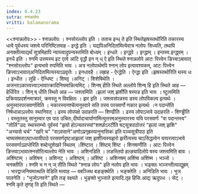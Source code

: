 ```yaml
---
index: 6.4.23
sutra: श्नान्नलोपः
vritti: balamanorama
---
```


<<श्नान्नलोपः>> - श्नान्नलोपः । श्नसोरल्लोप इति । तताच इन्ध् ते इति स्थितेझषस्तथो॑रिति तकारस्य धत्वे पूर्वधस्य जश्त्वे परिनिष्टितमाह - इन्द्धे इति । यद्यपिअनिदिता॑मित्येवात्र नलोपः सिध्यति, तथापि अनक्तीत्याद्यर्थं सूत्रमिहापि न्याय्त्वादुपन्यस्तमिति बोध्यम् । इन्धते । इन्द्ध्वे । इन्द्धाम् । इन्तस्व.इन्द्ध्वम् । इनधै इति । श्नमि उत्तमस्य इट एत्वे आटि वृद्धौ इन न् ध् ऐ इति स्थिते श्नान्नलोपे आटः पित्त्वेन ङित्त्वाऽबावात् "श्नसोरल्लोपः" इत्यभावे रुपमिति भावः । अत्र नलोपार्थमपि श्नान् लोप इत्यावश्यकम्, आटः पित्त्वेन ङित्त्वाऽभावात्अनिदिता॑मित्यस्याऽप्रवृत्तेः । इनधावहै । लह्राह - ऐन्द्धेति । ऐन्द्धा इति ।झषस्तथो॑रिति थस्य धः । इन्धीत । लुहि - ऐन्धिष्ट । शिष्लृ ।अनिट् । शिशेषिथेति । अजन्ताऽकारवत्त्वाऽभावात्क्रादिनियमान्नित्यमिट् । शिनष् हीति स्थिते अल्लोपे शिन्ष् हि इति स्थिते आह  —  हेर्धिरित । शिन् ष् धीति स्थिते आह  —  जश्त्वमिति ।झलां जश् झशी॑ति षस्यड इति भावः । ष्टुत्वमिति प्रक्रियाप्रदर्शनमात्रपरं, क्रमस्तु न विवक्षितः । झर इति । जश्त्वसंपन्नस्य डस्य लोपविकल्प इत्यर्थः । अनुस्वारपरसवर्णाविति । नकारस्यनश्चे॑त्यनुस्वारे सति तस्य परसवर्णो णकार इत्यर्थः ।न पदान्ते॑ति निषेधान्नाऽल्लोपः स्थानिवत् । ढस्य लोपपक्षे उदाहरति —  शिण्ढीति । ढस्य लोपाऽभावे उदाहरति - शिण्ड्ढीति । वस्तुतस्तु सानुस्वार एव पाठ उचितः,दीर्घादाचार्याणा॑मित्युत्तरम्अनुस्वारस्य ययि परसवर्णः॑ "वा पदान्तस्य" "तोर्लि"उदः स्थास्तम्भोः पूर्वस्य॑ "झयो होऽन्यतरस्यां"शश्छोऽरटी॑ति षट्सूत्रपाठोत्तरं "झलां जश् झशि" "अभ्यासे चर्च" "खरि च" "वाऽवसाने"अणोऽप्रगृह्रस्यानुनासिकः॑ इति पञ्चसूत्रीपाठ इति भाष्यसंमताऽष्टाध्यायीपाठे परसवर्णदृष्टआझलां जश् झशी॑त्यस्यझरो झरी॑त्यस्य चाऽसिद्धत्वेन यय्परत्वाऽभावे परसवर्णाऽप्राप्तेरिति शब्देन्दुशेखरे स्थितम् ।शिंष्टात् । शिंष्टम् शिंष्ट । शिनषाणीति । आटः पित्त्वेन ङित्तवाऽभावात्श्नसो॑रित्यल्लोप नेति भावः । अशिनडिति । लङस्तिपो हल्ङ्यादिलोपे षस्य जश्त्वमिति बावः । अशिंष्टाम् । अशिंषन् । अशिनट् । अशिष्टम् । अशिंष्ट । अशिनषम् अशिंष्व अशिंष्म । भञ्जो । भनक्तीति । श्नमि भ न न् ज् तीति स्थिते "श्नान्न लोपः" इति नलोप इति भावः । भङ्क्तः भञ्जन्तीत्याद्यूह्रम् । भारद्वाजनियमात्थलि वेडिति मत्वाह  —  वबञ्जिथ बङङ्क्थेति । भङ्क्तेति । अनिडिति भावः । भुज पालनेति । "भुजोऽनवने" इति तङ् वक्ष्यते । भुङ्क्ते भुञ्जाते इत्यादि.तृह हिसि.आद्य ऋदुपधः । सेट् । श्नमि कृते तृणह् ति इति स्थिते  — 